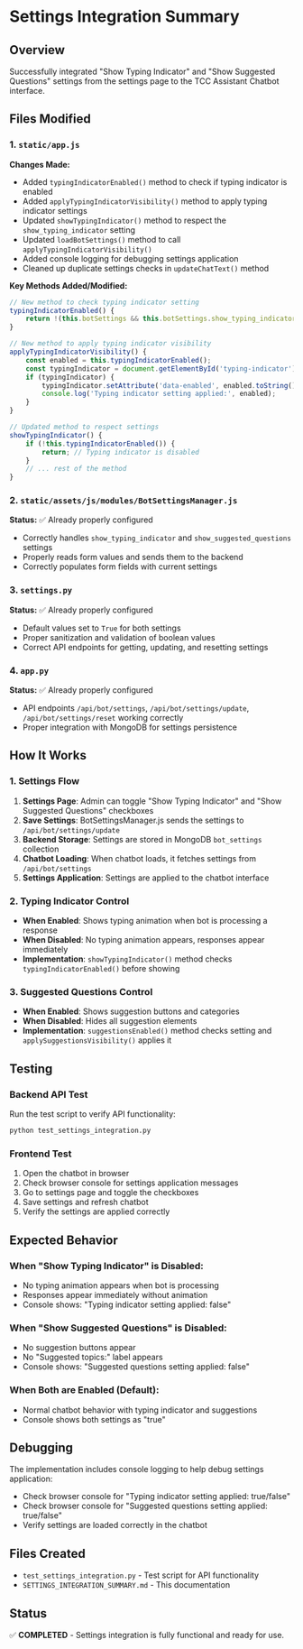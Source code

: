 # Settings Integration Summary

## Overview
Successfully integrated "Show Typing Indicator" and "Show Suggested Questions" settings from the settings page to the TCC Assistant Chatbot interface.

## Files Modified

### 1. `static/app.js`
**Changes Made:**
- Added `typingIndicatorEnabled()` method to check if typing indicator is enabled
- Added `applyTypingIndicatorVisibility()` method to apply typing indicator settings
- Updated `showTypingIndicator()` method to respect the `show_typing_indicator` setting
- Updated `loadBotSettings()` method to call `applyTypingIndicatorVisibility()`
- Added console logging for debugging settings application
- Cleaned up duplicate settings checks in `updateChatText()` method

**Key Methods Added/Modified:**
```javascript
// New method to check typing indicator setting
typingIndicatorEnabled() {
    return !(this.botSettings && this.botSettings.show_typing_indicator === false);
}

// New method to apply typing indicator visibility
applyTypingIndicatorVisibility() {
    const enabled = this.typingIndicatorEnabled();
    const typingIndicator = document.getElementById('typing-indicator');
    if (typingIndicator) {
        typingIndicator.setAttribute('data-enabled', enabled.toString());
        console.log('Typing indicator setting applied:', enabled);
    }
}

// Updated method to respect settings
showTypingIndicator() {
    if (!this.typingIndicatorEnabled()) {
        return; // Typing indicator is disabled
    }
    // ... rest of the method
}
```

### 2. `static/assets/js/modules/BotSettingsManager.js`
**Status:** ✅ Already properly configured
- Correctly handles `show_typing_indicator` and `show_suggested_questions` settings
- Properly reads form values and sends them to the backend
- Correctly populates form fields with current settings

### 3. `settings.py`
**Status:** ✅ Already properly configured
- Default values set to `True` for both settings
- Proper sanitization and validation of boolean values
- Correct API endpoints for getting, updating, and resetting settings

### 4. `app.py`
**Status:** ✅ Already properly configured
- API endpoints `/api/bot/settings`, `/api/bot/settings/update`, `/api/bot/settings/reset` working correctly
- Proper integration with MongoDB for settings persistence

## How It Works

### 1. Settings Flow
1. **Settings Page**: Admin can toggle "Show Typing Indicator" and "Show Suggested Questions" checkboxes
2. **Save Settings**: BotSettingsManager.js sends the settings to `/api/bot/settings/update`
3. **Backend Storage**: Settings are stored in MongoDB `bot_settings` collection
4. **Chatbot Loading**: When chatbot loads, it fetches settings from `/api/bot/settings`
5. **Settings Application**: Settings are applied to the chatbot interface

### 2. Typing Indicator Control
- **When Enabled**: Shows typing animation when bot is processing a response
- **When Disabled**: No typing animation appears, responses appear immediately
- **Implementation**: `showTypingIndicator()` method checks `typingIndicatorEnabled()` before showing

### 3. Suggested Questions Control
- **When Enabled**: Shows suggestion buttons and categories
- **When Disabled**: Hides all suggestion elements
- **Implementation**: `suggestionsEnabled()` method checks setting and `applySuggestionsVisibility()` applies it

## Testing

### Backend API Test
Run the test script to verify API functionality:
```bash
python test_settings_integration.py
```

### Frontend Test
1. Open the chatbot in browser
2. Check browser console for settings application messages
3. Go to settings page and toggle the checkboxes
4. Save settings and refresh chatbot
5. Verify the settings are applied correctly

## Expected Behavior

### When "Show Typing Indicator" is Disabled:
- No typing animation appears when bot is processing
- Responses appear immediately without animation
- Console shows: "Typing indicator setting applied: false"

### When "Show Suggested Questions" is Disabled:
- No suggestion buttons appear
- No "Suggested topics:" label appears
- Console shows: "Suggested questions setting applied: false"

### When Both are Enabled (Default):
- Normal chatbot behavior with typing indicator and suggestions
- Console shows both settings as "true"

## Debugging

The implementation includes console logging to help debug settings application:
- Check browser console for "Typing indicator setting applied: true/false"
- Check browser console for "Suggested questions setting applied: true/false"
- Verify settings are loaded correctly in the chatbot

## Files Created
- `test_settings_integration.py` - Test script for API functionality
- `SETTINGS_INTEGRATION_SUMMARY.md` - This documentation

## Status
✅ **COMPLETED** - Settings integration is fully functional and ready for use.

